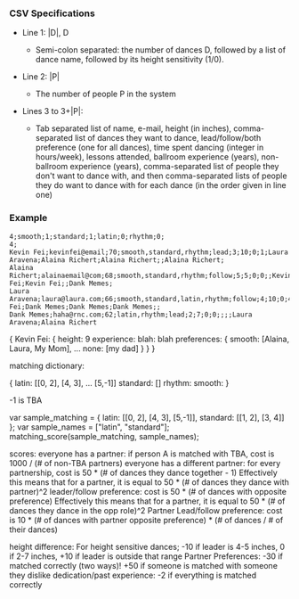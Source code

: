 
### CSV Specifications

+ Line 1: |D|, D
  + Semi-colon separated: the number of dances D, followed by a list of dance 
   name, followed by its height sensitivity (1/0).
    
+ Line 2: |P|
  + The number of people P in the system
    
+ Lines 3 to 3+|P|:
  + Tab separated list of name, e-mail, height (in inches), comma-separated list
of dances they want to dance, lead/follow/both preference (one for all dances),
time spent dancing (integer in hours/week), lessons attended, ballroom experience (years), non-ballroom
experience (years), comma-separated list of people they don't
want to dance with, and then comma-separated lists of people they do want to
dance with for each dance (in the order given in line one)

### Example
```
4;smooth;1;standard;1;latin;0;rhythm;0;
4;
Kevin Fei;kevinfei@email;70;smooth,standard,rhythm;lead;3;10;0;1;Laura Aravena;Alaina Richert;Alaina Richert;;Alaina Richert;
Alaina Richert;alainaemail@com;68;smooth,standard,rhythm;follow;5;5;0;0;;Kevin Fei;Kevin Fei;;Dank Memes;
Laura Aravena;laura@laura.com;66;smooth,standard,latin,rhythm;follow;4;10;0;4;Kevin Fei;Dank Memes;Dank Memes;Dank Memes;;
Dank Memes;haha@rnc.com;62;latin,rhythm;lead;2;7;0;0;;;;Laura Aravena;Alaina Richert
```

{
    Kevin Fei: {
        height: 9
        experience: 
        blah: blah
        preferences: {
            smooth: [Alaina, Laura, My Mom],
            ...
            none: [my dad]
        }
    }
}

matching dictionary:

{
    latin: [[0, 2], [4, 3], ... [5,-1]]
    standard: []
    rhythm:
    smooth:
}

-1 is TBA

var sample_matching = {
      latin: [[0, 2], [4, 3], [5,-1]],
      standard: [[1, 2], [3, 4]]
    };
var sample_names = ["latin", "standard"];
matching_score(sample_matching, sample_names);

scores:
everyone has a partner: if person A is matched with TBA, cost is 1000 / (# of non-TBA partners)
everyone has a different partner: for every partnership, cost is 50 * (# of dances they dance together - 1)
    Effectively this means that for a partner, it is equal to 50 * (# of dances they dance with partner)^2
leader/follow preference: cost is 50 * (# of dances with opposite preference)
    Effectively this means that for a partner, it is equal to 50 * (# of dances they dance in the opp role)^2
Partner Lead/follow preference: cost is 10 * (# of dances with partner opposite preference) * (# of dances / # of their dances)
    
height difference: For height sensitive dances; -10 if leader is 4-5 inches, 0 if 2-7 inches, +10 if leader is outside that range
Partner Preferences: -30 if matched correctly (two ways)! +50 if someone is matched with someone they dislike
dedication/past experience: -2 if everything is matched correctly
